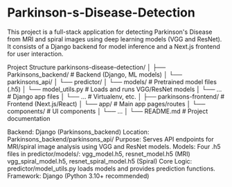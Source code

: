# Parkinson-s-Disease-Detection
This project is a full-stack application for detecting Parkinson's Disease from MRI and spiral images using deep learning models (VGG and ResNet). It consists of a Django backend for model inference and a Next.js frontend for user interaction.

Project Structure
parkinsons-disease-detection/
│
├── Parkinsons_backend/         # Backend (Django, ML models)
│   └── parkinsons_api/
│       └── predictor/
│           └── models/        # Pretrained model files (.h5)
│           └── model_utils.py # Loads and runs VGG/ResNet models
│       └── ...                # Django app files
│   └── ...                    # Virtualenv, etc.
│
├── parkinsons-frontend/       # Frontend (Next.js/React)
│   └── app/                   # Main app pages/routes
│   └── components/            # UI components
│   └── ...
│
└── README.md                  # Project documentation

Backend: Django (Parkinsons_backend)
Location: Parkinsons_backend/parkinsons_api/
Purpose: Serves API endpoints for MRI/spiral image analysis using VGG and ResNet models.
Models: Four .h5 files in predictor/models/:
vgg_model.h5, resnet_model.h5 (MRI)
vgg_spiral_model.h5, resnet_spiral_model.h5 (Spiral)
Core Logic: predictor/model_utils.py loads models and provides prediction functions.
Framework: Django (Python 3.10+ recommended)
